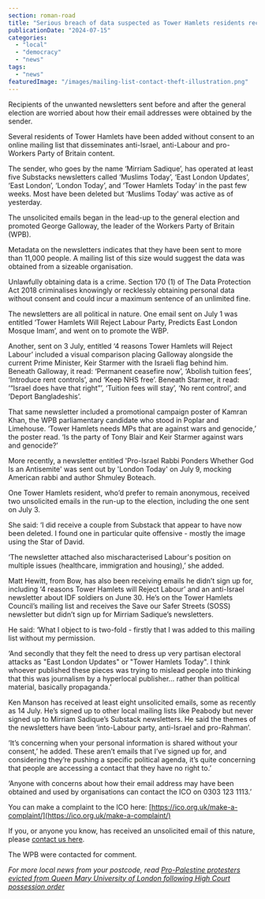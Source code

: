 ```yaml
---
section: roman-road
title: "Serious breach of data suspected as Tower Hamlets residents receive dozens of unsolicited political emails"
publicationDate: "2024-07-15"
categories: 
  - "local"
  - "democracy"
  - "news"
tags: 
  - "news"
featuredImage: "/images/mailing-list-contact-theft-illustration.png"
---
```


Recipients of the unwanted newsletters sent before and after the general election are worried about how their email addresses were obtained by the sender.

Several residents of Tower Hamlets have been added without consent to an online mailing list that disseminates anti-Israel, anti-Labour and pro-Workers Party of Britain content.

The sender, who goes by the name ‘Mirriam Sadique’, has operated at least five Substacks newsletters called ‘Muslims Today’, ‘East London Updates’, ‘East London’, ‘London Today’, and ‘Tower Hamlets Today’ in the past few weeks. Most have been deleted but ‘Muslims Today’ was active as of yesterday.

The unsolicited emails began in the lead-up to the general election and promoted George Galloway, the leader of the Workers Party of Britain (WPB).

Metadata on the newsletters indicates that they have been sent to more than 11,000 people. A mailing list of this size would suggest the data was obtained from a sizeable organisation. 

Unlawfully obtaining data is a crime. Section 170 (1) of The Data Protection Act 2018 criminalises knowingly or recklessly obtaining personal data without consent and could incur a maximum sentence of an unlimited fine.

The newsletters are all political in nature. One email sent on July 1 was entitled ‘Tower Hamlets Will Reject Labour Party, Predicts East London Mosque Imam’, and went on to promote the WBP.

Another, sent on 3 July, entitled ‘4 reasons Tower Hamlets will Reject Labour’ included a visual comparison placing Galloway alongside the current Prime Minister, Keir Starmer with the Israeli flag behind him. Beneath Galloway, it read: ‘Permanent ceasefire now’, ‘Abolish tuition fees’, ‘Introduce rent controls’, and ‘Keep NHS free’. Beneath Starmer, it read: ‘“Israel does have that right”’, ‘Tuition fees will stay’, ‘No rent control’, and ‘Deport Bangladeshis’.

That same newsletter included a promotional campaign poster of Kamran Khan, the WPB parliamentary candidate who stood in Poplar and Limehouse. ‘Tower Hamlets needs MPs that are against wars and genocide,’ the poster read. ‘Is the party of Tony Blair and Keir Starmer against wars and genocide?’

More recently, a newsletter entitled 'Pro-Israel Rabbi Ponders Whether God Is an Antisemite' was sent out by 'London Today' on July 9, mocking American rabbi and author Shmuley Boteach.

One Tower Hamlets resident, who’d prefer to remain anonymous, received two unsolicited emails in the run-up to the election, including the one sent on July 3.

She said: ‘I did receive a couple from Substack that appear to have now been deleted. I found one in particular quite offensive - mostly the image using the Star of David.

‘The newsletter attached also mischaracterised Labour's position on multiple issues (healthcare, immigration and housing),’ she added.

Matt Hewitt, from Bow, has also been receiving emails he didn’t sign up for, including ‘4 reasons Tower Hamlets will Reject Labour’ and an anti-Israel newsletter about IDF soldiers on June 30. He’s on the Tower Hamlets Council’s mailing list and receives the Save our Safer Streets (SOSS) newsletter but didn’t sign up for Mirriam Sadique’s newsletters.

He said: ‘What I object to is two-fold - firstly that I was added to this mailing list without my permission.

‘And secondly that they felt the need to dress up very partisan electoral attacks as "East London Updates" or "Tower Hamlets Today". I think whoever published these pieces was trying to mislead people into thinking that this was journalism by a hyperlocal publisher… rather than political material, basically propaganda.’

Ken Manson has received at least eight unsolicited emails, some as recently as 14 July. He’s signed up to other local mailing lists like Peabody but never signed up to Mirriam Sadique’s Substack newsletters. He said the themes of the newsletters have been ‘into-Labour party, anti-Israel and pro-Rahman’.

‘It’s concerning when your personal information is shared without your consent,’ he added. These aren’t emails that I’ve signed up for, and considering they’re pushing a specific political agenda, it’s quite concerning that people are accessing a contact that they have no right to.’

‘Anyone with concerns about how their email address may have been obtained and used by organisations can contact the ICO on 0303 123 1113.’

You can make a complaint to the ICO here: [https://ico.org.uk/make-a-complaint/](https://ico.org.uk/make-a-complaint/)

If you, or anyone you know, has received an unsolicited email of this nature, please [contact us here](https://romanroadlondon.com/contact/).

The WPB were contacted for comment.

_For more local news from your postcode, read_ [_Pro-Palestine protesters evicted from Queen Mary University of London following High Court possession order_](https://romanroadlondon.com/queen-mary-university-of-london-evict-palestine-encampment-after-securing-possession-order/)

